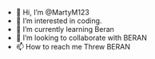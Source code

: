 - 👋 Hi, I’m @MartyM123
- 👀 I’m interested in coding.
- 🌱 I’m currently learning Beran
- 💞️ I’m looking to collaborate with BERAN
- 📫 How to reach me Threw BERAN

<!---
MartyM123/MartyM123 is a ✨ special ✨ repository because its `README.md` (this file) appears on your GitHub profile.
You can click the Preview link to take a look at your changes.
--->

